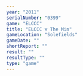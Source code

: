 ```yaml
---
year: "2011"
serialNumber: "0399" 
game: "ELCCC"
title: "ELCCC v The Min"
gameLocation: "Solefields"
gameDate: ""
shortReport: ""
result: ""
resultType: ""
type: "game"
---
```

